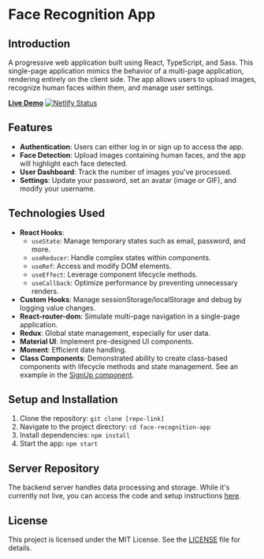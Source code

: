 # Face Recognition App

## Introduction
A progressive web application built using React, TypeScript, and Sass. This single-page application mimics the behavior of a multi-page application, rendering entirely on the client side. The app allows users to upload images, recognize human faces within them, and manage user settings.

[**Live Demo**](https://face-recognition-webapp.netlify.app) [![Netlify Status](https://api.netlify.com/api/v1/badges/4e544221-0c2c-4f99-9e13-eb4a63b9c29f/deploy-status)](https://app.netlify.com/sites/face-recognition-webapp/deploys)

## Features
- **Authentication**: Users can either log in or sign up to access the app.
- **Face Detection**: Upload images containing human faces, and the app will highlight each face detected.
- **User Dashboard**: Track the number of images you've processed.
- **Settings**: Update your password, set an avatar (image or GIF), and modify your username.

## Technologies Used
- **React Hooks**: 
  - `useState`: Manage temporary states such as email, password, and more.
  - `useReducer`: Handle complex states within components.
  - `useRef`: Access and modify DOM elements.
  - `useEffect`: Leverage component lifecycle methods.
  - `useCallback`: Optimize performance by preventing unnecessary renders.
- **Custom Hooks**: Manage sessionStorage/localStorage and debug by logging value changes.
- **React-router-dom**: Simulate multi-page navigation in a single-page application.
- **Redux**: Global state management, especially for user data.
- **Material UI**: Implement pre-designed UI components.
- **Moment**: Efficient date handling.
- **Class Components**: Demonstrated ability to create class-based components with lifecycle methods and state management. See an example in the [SignUp component](https://github.com/Vinayak1337/face-recognition-app/blob/master/src/Components/Auth/SignUp/SignUp.tsx).

## Setup and Installation
1. Clone the repository: `git clone [repo-link]`
2. Navigate to the project directory: `cd face-recognition-app`
3. Install dependencies: `npm install`
4. Start the app: `npm start`

## Server Repository
The backend server handles data processing and storage. While it's currently not live, you can access the code and setup instructions [here](https://github.com/Vinayak1337/face-recognition-server).

## License
This project is licensed under the MIT License. See the [LICENSE](https://github.com/Vinayak1337/face-recognition-app/blob/master/LICENSE.md) file for details.

